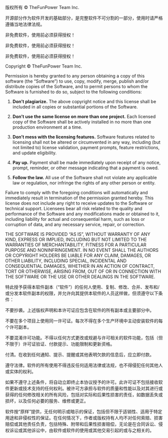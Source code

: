 版权所有 © TheFunPower Team Inc.

开源部分作为软件开发的基础部分，是完整软件不可分割的一部分，使用时请严格遵循当地法律法规。

非免费软件，使用前必须获得授权！

非免费软件，使用前必须获得授权！

非免费软件，使用前必须获得授权！  


Copyright © TheFunPower Team Inc.  

Permission is hereby granted to any person obtaining a copy of this software
(the “Software”) to use, copy, modify, merge, publish and/or distribute copies
of the Software, and to permit persons to whom the Software is furnished to do
so, subject to the following conditions:

1. **Don’t plagiarize.** The above copyright notice and this license shall be
   included in all copies or substantial portions of the Software.

2. **Don’t use the same license on more than one project.** Each licensed copy
   of the Software shall be actively installed in no more than one production
   environment at a time.

3. **Don’t mess with the licensing features.** Software features related to
   licensing shall not be altered or circumvented in any way, including (but
   not limited to) license validation, payment prompts, feature restrictions,
   and update eligibility.

4. **Pay up.** Payment shall be made immediately upon receipt of any notice,
   prompt, reminder, or other message indicating that a payment is owed.

5. **Follow the law.** All use of the Software shall not violate any applicable
   law or regulation, nor infringe the rights of any other person or entity.

Failure to comply with the foregoing conditions will automatically and
immediately result in termination of the permission granted hereby. This
license does not include any right to receive updates to the Software or
technical support. Licensees bear all risk related to the quality and
performance of the Software and any modifications made or obtained to it,
including liability for actual and consequential harm, such as loss or
corruption of data, and any necessary service, repair, or correction.

THE SOFTWARE IS PROVIDED “AS IS”, WITHOUT WARRANTY OF ANY KIND, EXPRESS OR
IMPLIED, INCLUDING BUT NOT LIMITED TO THE WARRANTIES OF MERCHANTABILITY,
FITNESS FOR A PARTICULAR PURPOSE AND NONINFRINGEMENT. IN NO EVENT SHALL THE
AUTHORS OR COPYRIGHT HOLDERS BE LIABLE FOR ANY CLAIM, DAMAGES, OR OTHER
LIABILITY, INCLUDING SPECIAL, INCIDENTAL AND CONSEQUENTIAL DAMAGES, WHETHER IN
AN ACTION OF CONTRACT, TORT OR OTHERWISE, ARISING FROM, OUT OF OR IN CONNECTION
WITH THE SOFTWARE OR THE USE OR OTHER DEALINGS IN THE SOFTWARE. 



特此授予获得本软件副本（“软件”）的任何人使用、复制、修改、合并、发布和/
或分发本软件副本的权限，并允许向其提供本软件的人员这样做，但须遵守以下条件：

不要抄袭。上述版权声明和本许可证应包含在软件的所有副本或主要部分中。

不要在多个项目上使用同一许可证。每次不得在多个生产环境中主动安装软件的每个许可副本。

不要混淆许可功能。不得以任何方式更改或规避与许可相关的软件功能，包括（但不限于）许可证验证、付款提示、功能限制和更新资格。

付清。在收到任何通知、提示、提醒或其他表明欠款的信息后，应立即付款。

遵守法律。软件的所有使用不得违反任何适用法律或法规，也不得侵犯任何其他人或实体的权利。

如果不遵守上述条件，将自动立即终止本协议授予的许可。此许可证不包括接收软件更新或技术支持的任何权利。被许可方承担与软件的质量和性能以及对其进行或获得的任何修改相关的所有风险，包括对实际和后果性损害的责任，如数据丢失或损坏，以及任何必要的服务、维修或更正。

软件按“原样”提供，无任何明示或暗示的保证，包括但不限于适销性、适用于特定用途和非侵权性的保证。在任何情况下，作者或版权持有人均不对任何索赔、损害赔偿或其他责任负责，包括特殊、附带和后果性损害赔偿，无论是在合同诉讼、侵权诉讼或其他诉讼中，由软件或软件的使用或其他交易引起的或与之相关的。
